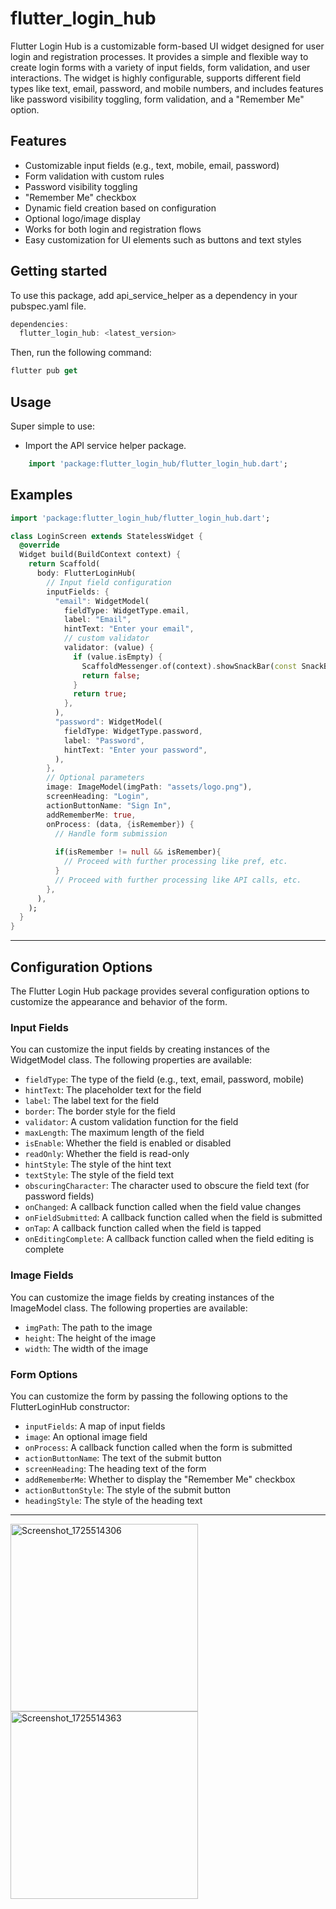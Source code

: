 # flutter_login_hub

Flutter Login Hub is a customizable form-based UI widget designed for user login and registration processes. It provides a simple and flexible way to create login forms with a variety of input fields, form validation, and user interactions. The widget is highly configurable, supports different field types like text, email, password, and mobile numbers, and includes features like password visibility toggling, form validation, and a "Remember Me" option.


## Features

* Customizable input fields (e.g., text, mobile, email, password)
* Form validation with custom rules
* Password visibility toggling
* "Remember Me" checkbox
* Dynamic field creation based on configuration
* Optional logo/image display
* Works for both login and registration flows
* Easy customization for UI elements such as buttons and text styles


## Getting started

To use this package, add api_service_helper as a dependency in your pubspec.yaml file.

```dart
dependencies:
  flutter_login_hub: <latest_version>
```
Then, run the following command:

```dart
flutter pub get
```

## Usage

Super simple to use:
- Import the API service helper package.

```dart
    import 'package:flutter_login_hub/flutter_login_hub.dart';
```

## Examples

```dart
import 'package:flutter_login_hub/flutter_login_hub.dart';

class LoginScreen extends StatelessWidget {
  @override
  Widget build(BuildContext context) {
    return Scaffold(
      body: FlutterLoginHub(
        // Input field configuration
        inputFields: {
          "email": WidgetModel(
            fieldType: WidgetType.email,
            label: "Email",
            hintText: "Enter your email",
            // custom validator
            validator: (value) {
              if (value.isEmpty) {
                ScaffoldMessenger.of(context).showSnackBar(const SnackBar(content: Text('Please enter value')),);
                return false;
              }
              return true;
            },
          ),
          "password": WidgetModel(
            fieldType: WidgetType.password,
            label: "Password",
            hintText: "Enter your password",
          ),
        },
        // Optional parameters
        image: ImageModel(imgPath: "assets/logo.png"),
        screenHeading: "Login",
        actionButtonName: "Sign In",
        addRememberMe: true,
        onProcess: (data, {isRemember}) {
          // Handle form submission
          
          if(isRemember != null && isRemember){
            // Proceed with further processing like pref, etc.
          }
          // Proceed with further processing like API calls, etc.
        },
      ),
    );
  }
}

```

-------------------
## Configuration Options
The Flutter Login Hub package provides several configuration options to customize the appearance and behavior of the form.

### Input Fields

You can customize the input fields by creating instances of the WidgetModel class. The following properties are available:

* `fieldType`: The type of the field (e.g., text, email, password, mobile)
* `hintText`: The placeholder text for the field
* `label`: The label text for the field
* `border`: The border style for the field
* `validator`: A custom validation function for the field
* `maxLength`: The maximum length of the field
* `isEnable`: Whether the field is enabled or disabled
* `readOnly`: Whether the field is read-only
* `hintStyle`: The style of the hint text
* `textStyle`: The style of the field text
* `obscuringCharacter`: The character used to obscure the field text (for password fields)
* `onChanged`: A callback function called when the field value changes
* `onFieldSubmitted`: A callback function called when the field is submitted
* `onTap`: A callback function called when the field is tapped
* `onEditingComplete`: A callback function called when the field editing is complete

### Image Fields

You can customize the image fields by creating instances of the ImageModel class. The following properties are available:

* `imgPath`: The path to the image
* `height`: The height of the image
* `width`: The width of the image

### Form Options

You can customize the form by passing the following options to the FlutterLoginHub constructor:

* `inputFields`: A map of input fields
* `image`: An optional image field
* `onProcess`: A callback function called when the form is submitted
* `actionButtonName`: The text of the submit button
* `screenHeading`: The heading text of the form
* `addRememberMe`: Whether to display the "Remember Me" checkbox
* `actionButtonStyle`: The style of the submit button
* `headingStyle`: The style of the heading text

------------------

<img src="https://github.com/user-attachments/assets/19ee35c8-c706-4161-85ca-a885414ff56f" alt="Screenshot_1725514306" height="300">

<img src="https://github.com/user-attachments/assets/1645aadb-1992-4acc-a3c2-83513428f655" alt="Screenshot_1725514363" height="300">

